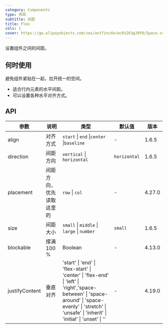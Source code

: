 ```yaml
---
category: Components
type: 布局
subtitle: 间距
title: Flex
cols: 1
cover: https://gw.alipayobjects.com/zos/antfincdn/wc6%263gJ0Y8/Space.svg
---
```


设置组件之间的间距。

## 何时使用

避免组件紧贴在一起，拉开统一的空间。

- 适合行内元素的水平间距。
- 可以设置各种水平对齐方式。

## API

| 参数 | 说明 | 类型 | 默认值 | 版本 |
| --- | --- | --- | --- | --- |
| align | 对齐方式 | `start` \| `end` \|`center` \|`baseline` | - | 1.6.5 |
| direction | 间距方向 | `vertical` \| `horizontal` | `horizontal` | 1.6.5 |
| placement | 间距方向，优先读取这里的 | `row` \| `col` | - | 4.27.0 |
| size | 间距大小 | `small` \| `middle` \| `large` \| `number` | `small` | 1.6.5 |
| blockable | 撑满 100 % | Boolean | - | 4.13.0 |
| justifyContent | 垂直对齐 | 'start' \| 'end' \| 'flex-start' \| 'center' \| 'flex-end' \| 'left' \| 'right','space-between' \| 'space-around' \| 'space-evenly' \| 'stretch' \| 'unsafe' \| 'inherit' \| 'initial' \| 'unset' \| '' | - | 4.19.0 |
